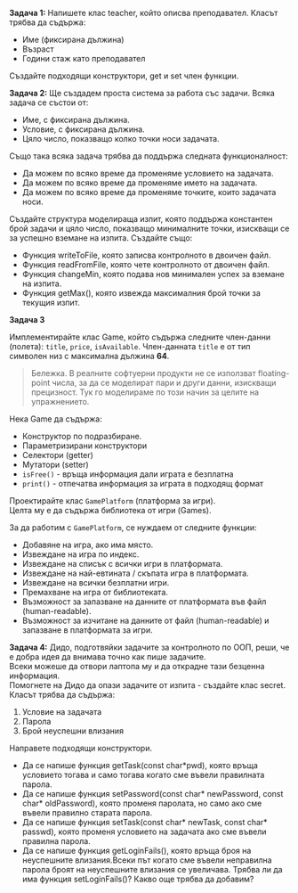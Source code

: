 **Задача 1:**
Напишете клас teacher, който описва преподавател. Класът трябва да съдържа:
- Име (фиксирана дължина)
- Възраст
- Години стаж като преподавател

Създайте подходящи конструктори, get и set член функции. <br />

**Задача 2:**
Ще създадем проста система за работа със задачи. Всяка задача се състои от:
- Име, с фиксирана дължина.
- Условие, с фиксирана дължина.
- Цяло число, показващо колко точки носи задачата.

Също така всяка задача трябва да поддържа следната функционалност:
- Да можем по всяко време да променяме условието на задачата.
- Да можем по всяко време да променяме името на задачата.
- Да можем по всяко време да променяме точките, които задачата носи.

Създайте структура моделираща изпит, която поддържа константен брой задачи
и цяло число, показващо минималните точки, изискващи се за успешно вземане на
изпита. Създайте също:
- Функция writeToFile, която записва контролното в двоичен файл.
- Функция readFromFile, която чете контролното от двоичен файл.
- Функция changeMin, която подава нов минимален успех за вземане на изпита.
- Функция getMax(), която извежда максималния брой точки за текущия изпит.

**Задача 3**

Имплементирайте клас Game, който съдържа следните член-данни (полета): `title`, `price`, `isAvailable`.
Член-данната `title` е от тип символен низ с максимална дължина **64**.

> Бележка. В реалните софтуерни продукти не се използват floating-point числа, за да се моделират пари и други данни, изискващи прецизност. Тук го моделираме по този начин за целите на упражнението.

Нека Game да съдържа:

- Конструктор по подразбиране.
- Параметризирани конструктори
- Селектори (getter)
- Мутатори (setter)
- `isFree()` - връща информация дали играта е безплатна
- `print()` - отпечатва информация за играта в подходящ формат
  
Проектирайте клас `GamePlatform` (платформа за игри).  
Целта му е да съдържа библиотека от игри (Games).

За да работим с `GamePlatform`, се нуждаем от следните функции:

- Добавяне на игра, ако има място.
- Извеждане на игра по индекс.
- Извеждане на списък с всички игри в платформата.
- Извеждане на най-евтината / скъпата игра в платформата.
- Извеждане на всички безплатни игри.
- Премахване на игра от библиотеката.
- Възможност за запазване на данните от платформата във файл (human-readable).
- Възможност за изчитане на данните от файл (human-readable) и запазване в платформата за игри.

**Задача 4:**
Дидо, подготвяйки задачите за контролното по ООП, реши, че е добра идея да внимава точно как пише задачите. <br />
Всеки можеше да отвори лаптопа му и да открадне тази безценна информация. <br />
Помогнете на Дидо да опази задачите от изпита - създайте клас secret.<br />
Класът трябва да съдържа:
1. Условие на задачата
2. Парола
3. Брой неуспешни влизания

Направете подходящи конструктори.
- Да се напише функция getTask(const char*pwd), която връща условието тогава и само тогава когато сме въвели правилната парола.
- Да се напише функция setPassword(const char* newPassword, const char* oldPassword), която променя паролата, но само ако сме въвели правилно старата парола.
- Да се напише функция setTask(const char* newTask, const char* passwd), която променя условието на задачата ако сме въвели правилна парола.
- Да се напише функция getLoginFails(), която връща броя на неуспешните влизания.Всеки път когато сме въвели неправилна парола броят на неуспешните влизания се увеличава.
Трябва ли да има функция setLoginFails()? Какво още трябва да добавим?
